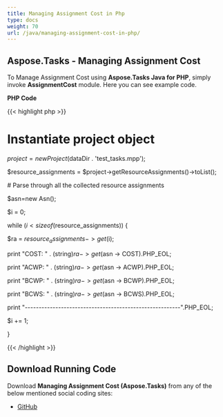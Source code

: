 ```yaml
---
title: Managing Assignment Cost in Php
type: docs
weight: 70
url: /java/managing-assignment-cost-in-php/
---
```


## **Aspose.Tasks - Managing Assignment Cost**
To Manage Assignment Cost using **Aspose.Tasks Java for PHP**, simply invoke **AssignmentCost** module. Here you can see example code.

**PHP Code**

{{< highlight php >}}

 # Instantiate project object

$project = new Project($dataDir . 'test_tasks.mpp');

$resource_assignments = $project->getResourceAssignments()->toList();

\# Parse through all the collected resource assignments

$asn=new Asn();

$i = 0;

while ($i < sizeof($resource_assignments)) {

$ra = $resource_assignments -> get($i);

print "COST: " . (string)$ra -> get($asn -> COST).PHP_EOL;

print "ACWP: " . (string)$ra -> get($asn -> ACWP).PHP_EOL;

print "BCWP: " . (string)$ra -> get($asn -> BCWP).PHP_EOL;

print "BCWS: " . (string)$ra -> get($asn -> BCWS).PHP_EOL;

print "--------------------------------------------------------".PHP_EOL;

$i += 1;

}

{{< /highlight >}}
## **Download Running Code**
Download **Managing Assignment Cost (Aspose.Tasks)** from any of the below mentioned social coding sites:

- [GitHub](https://github.com/aspose-tasks/Aspose.Tasks-for-Java/blob/master/Plugins/Aspose_Tasks_Java_for_PHP/src/aspose/tasks/WorkingWithResourceAssignments/AssignmentCost.php)
